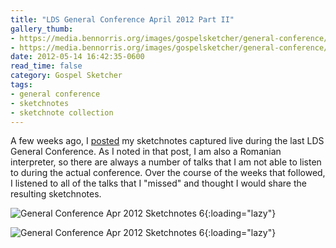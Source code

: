```yaml
---
title: "LDS General Conference April 2012 Part II"
gallery_thumb: 
- https://media.bennorris.org/images/gospelsketcher/general-conference/apr-2012/apr-2012-01-sat-am-02.jpg
- https://media.bennorris.org/images/gospelsketcher/general-conference/apr-2012/apr-2012-02-sat-pm-02.jpg
date: 2012-05-14 16:42:35-0600
read_time: false
category: Gospel Sketcher
tags:
- general conference
- sketchnotes
- sketchnote collection
---
```


A few weeks ago, I <a title="LDS General Conference April 2012" href="https://bennorris.org/2012/04/05/lds-general-conference">posted</a> my sketchnotes captured live during the last LDS General Conference. As I noted in that post, I am also a Romanian interpreter, so there are always a number of talks that I am not able to listen to during the actual conference. Over the course of the weeks that followed, I listened to all of the talks that I "missed" and thought I would share the resulting sketchnotes.

![General Conference Apr 2012 Sketchnotes 6](https://media.bennorris.org/images/gospelsketcher/general-conference/apr-2012/apr-2012-01-sat-am-02.jpg){:loading="lazy"}

![General Conference Apr 2012 Sketchnotes 6](https://media.bennorris.org/images/gospelsketcher/general-conference/apr-2012/apr-2012-02-sat-pm-02.jpg){:loading="lazy"}
